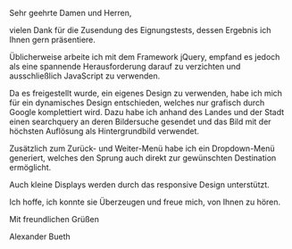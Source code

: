 Sehr geehrte Damen und Herren,

vielen Dank für die Zusendung des Eignungstests, dessen Ergebnis ich Ihnen gern präsentiere.

Üblicherweise arbeite ich mit dem Framework jQuery, empfand es jedoch als eine spannende Herausforderung darauf zu verzichten und ausschließlich JavaScript zu verwenden. 

Da es freigestellt wurde, ein eigenes Design zu verwenden, habe ich mich für ein dynamisches Design entschieden, welches nur grafisch durch Google komplettiert wird. Dazu habe ich anhand des Landes und der Stadt einen searchquery an deren Bildersuche gesendet und das Bild mit der höchsten Auflösung als Hintergrundbild verwendet.

Zusätzlich zum Zurück- und Weiter-Menü habe ich ein Dropdown-Menü generiert, welches den Sprung auch direkt zur gewünschten Destination ermöglicht.

Auch kleine Displays werden durch das responsive Design unterstützt.

Ich hoffe, ich konnte sie Überzeugen und freue mich, von Ihnen zu hören.

Mit freundlichen Grüßen

Alexander Bueth
